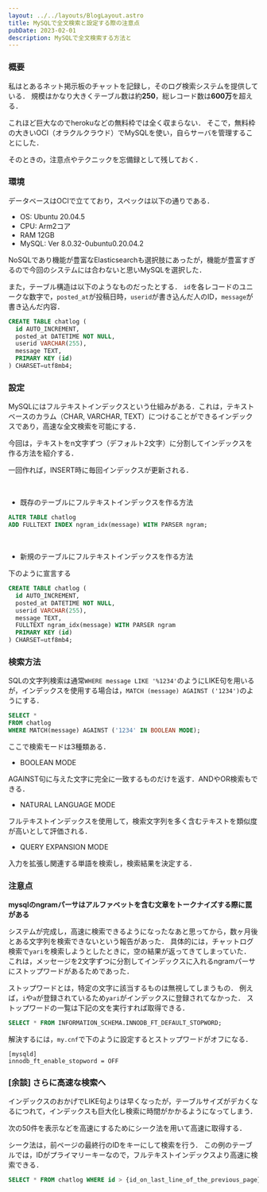 ```yaml
---
layout: ../../layouts/BlogLayout.astro
title: MySQLで全文検索と設定する際の注意点
pubDate: 2023-02-01
description: MySQLで全文検索する方法と
---
```


### 概要
私はとあるネット掲示板のチャットを記録し，そのログ検索システムを提供している．
規模はかなり大きくテーブル数は約**250**，総レコード数は**600万**を超える．

これほど巨大なのでherokuなどの無料枠では全く収まらない．
そこで，無料枠の大きいOCI（オラクルクラウド）でMySQLを使い，自らサーバを管理することにした．
<!-- OCIは無料枠が大きくていいですよね．OCIの詳細はこちら !! -->

そのときの，注意点やテクニックを忘備録として残しておく．

### 環境
データベースはOCIで立てており，スペックは以下の通りである．

- OS: Ubuntu 20.04.5
- CPU: Arm2コア
- RAM 12GB
- MySQL: Ver 8.0.32-0ubuntu0.20.04.2

NoSQLであり機能が豊富なElasticsearchも選択肢にあったが，機能が豊富すぎるので今回のシステムには合わないと思いMySQLを選択した．

また，テーブル構造は以下のようなものだったとする．
`id`を各レコードのユニークな数字で，`posted_at`が投稿日時，`userid`が書き込んだ人のID，`message`が書き込んだ内容．
```sql
CREATE TABLE chatlog (
  id AUTO_INCREMENT,
  posted_at DATETIME NOT NULL,
  userid VARCHAR(255),
  message TEXT,
  PRIMARY KEY (id)
) CHARSET=utf8mb4;
```

### 設定
MySQLにはフルテキストインデックスという仕組みがある．これは，テキストベースのカラム（CHAR, VARCHAR, TEXT）につけることができるインデックスであり，高速な全文検索を可能にする．

今回は，テキストをn文字ずつ（デフォルト2文字）に分割してインデックスを作る方法を紹介する．

一回作れば，INSERT時に毎回インデックスが更新される．

<br />

- 既存のテーブルにフルテキストインデックスを作る方法
```sql
ALTER TABLE chatlog
ADD FULLTEXT INDEX ngram_idx(message) WITH PARSER ngram;
```

<br />

- 新規のテーブルにフルテキストインデックスを作る方法

下のように宣言する
```sql
CREATE TABLE chatlog (
  id AUTO_INCREMENT,
  posted_at DATETIME NOT NULL,
  userid VARCHAR(255),
  message TEXT,
  FULLTEXT ngram_idx(message) WITH PARSER ngram
  PRIMARY KEY (id)
) CHARSET=utf8mb4;
```

### 検索方法
SQLの文字列検索は通常`WHERE message LIKE '%1234'`のようにLIKE句を用いるが，インデックスを使用する場合は，`MATCH (message) AGAINST ('1234')`のようにする．

```sql
SELECT *
FROM chatlog
WHERE MATCH(message) AGAINST ('1234' IN BOOLEAN MODE);
```

ここで検索モードは3種類ある．

- BOOLEAN MODE

AGAINST句に与えた文字に完全に一致するものだけを返す．ANDやOR検索もできる．

- NATURAL LANGUAGE MODE

フルテキストインデックスを使用して，検索文字列を多く含むテキストを類似度が高いとして評価される．

- QUERY EXPANSION MODE

入力を拡張し関連する単語を検索し，検索結果を決定する．

### 注意点
**mysqlのngramパーサはアルファベットを含む文章をトークナイズする際に罠がある**

システムが完成し，高速に検索できるようになったなあと思ってから，数ヶ月後とある文字列を検索できないという報告があった．
具体的には，チャットログ検索で`yari`を検索しようとしたときに，空の結果が返ってきてしまっていた．
これは，メッセージを2文字ずつに分割してインデックスに入れるngramパーサにストップワードがあるためであった．

ストップワードとは，特定の文字に該当するものは無視してしまうもの．
例えば，`i`や`a`が登録されているため`yari`がインデックスに登録されてなかった．
ストップワードの一覧は下記の文を実行すれば取得できる．

```sql
SELECT * FROM INFORMATION_SCHEMA.INNODB_FT_DEFAULT_STOPWORD;
```

解決するには，`my.cnf`で下のように設定するとストップワードがオフになる．
```
[mysqld]
innodb_ft_enable_stopword = OFF
```


### [余談] さらに高速な検索へ
インデックスのおかげでLIKE句よりは早くなったが，テーブルサイズがデカくなるにつれて，インデックスも巨大化し検索に時間がかかるようになってしまう．

次の50件を表示などを高速にするためにシーク法を用いて高速に取得する．

シーク法は，前ページの最終行のIDをキーにして検索を行う．
この例のテーブルでは，IDがプライマリーキーなので，フルテキストインデックスより高速に検索できる．

```sql
SELECT * FROM chatlog WHERE id > {id_on_last_line_of_the_previous_page};
```
